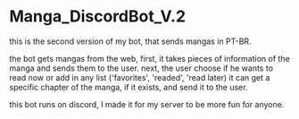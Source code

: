 # Manga_DiscordBot_V.2
this is the second version of my bot, that sends mangas in PT-BR.

the bot gets mangas from the web, first, it takes pieces of information of the manga and sends them to the user.
next, the user choose if he wants to read now or add in any list ('favorites', 'readed', 'read later)
it can get a specific chapter of the manga, if it exists, and send it to the user.

this bot runs on discord, I made it for my server to be more fun for anyone.

